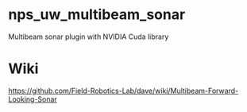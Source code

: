 # nps_uw_multibeam_sonar
Multibeam sonar plugin with NVIDIA Cuda library

# Wiki
https://github.com/Field-Robotics-Lab/dave/wiki/Multibeam-Forward-Looking-Sonar
